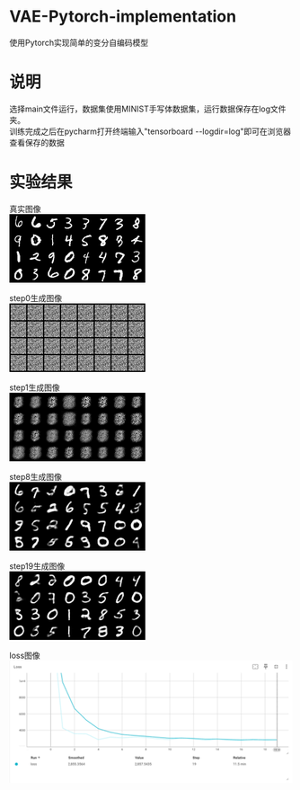 # VAE-Pytorch-implementation
使用Pytorch实现简单的变分自编码模型  

# 说明

选择main文件运行，数据集使用MINIST手写体数据集，运行数据保存在log文件夹。  
训练完成之后在pycharm打开终端输入"tensorboard --logdir=log"即可在浏览器查看保存的数据  

# 实验结果

真实图像  
![image](img/real.png)  

step0生成图像   
![image](img/step0.png)  

step1生成图像  
![image](img/step1.png)

step8生成图像  
![image](img/step8.png)  

step19生成图像  
![image](img/step19.png)  

loss图像  
![image](img/loss.png) 
